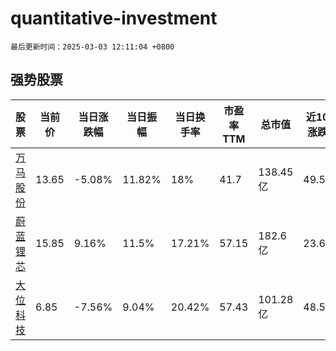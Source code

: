 # quantitative-investment

`最后更新时间：2025-03-03 12:11:04 +0800`

## 强势股票

|股票|当前价|当日涨跌幅|当日振幅|当日换手率|市盈率TTM|总市值|近10日涨跌幅|
|----|----|----|----|----|----|----|----|
|[万马股份](https://xueqiu.com/S/SZ002276)|13.65|-5.08%|11.82%|18%|41.7|138.45亿|49.51%|
|[蔚蓝锂芯](https://xueqiu.com/S/SZ002245)|15.85|9.16%|11.5%|17.21%|57.15|182.6亿|23.63%|
|[大位科技](https://xueqiu.com/S/SH600589)|6.85|-7.56%|9.04%|20.42%|57.43|101.28亿|48.59%|
